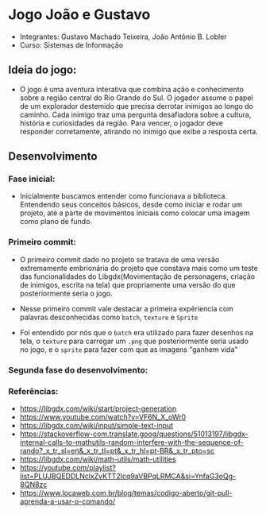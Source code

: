 # Jogo João e Gustavo
* Integrantes: Gustavo Machado Teixeira, João Antônio B. Lobler
* Curso: Sistemas de Informação

## Ideia do jogo:
* O jogo é uma aventura interativa que combina ação e conhecimento sobre a região central do Rio Grande do Sul. O jogador assume o papel de um explorador destemido que precisa derrotar inimigos ao longo do caminho. Cada inimigo traz uma pergunta desafiadora sobre a cultura, história e curiosidades da região. Para vencer, o jogador deve responder corretamente, atirando no inimigo que exibe a resposta certa.

## Desenvolvimento

### Fase inicial:
* Inicialmente buscamos entender como funcionava a biblioteca. Entendendo seus conceitos básicos, desde como iniciar e rodar um projeto, até a parte de movimentos iniciais como colocar uma imagem como plano de fundo.

### Primeiro commit:

* O primeiro commit dado no projeto se tratava de uma versão extremamente embrionária do projeto que constava mais como um teste das funcionalidades do Libgdx(Movimentação de personagens, criação de inimigos, escrita na tela) que propriamente uma versão do que posteriormente seria o jogo.

* Nesse primeiro commit vale destacar a primeira expêriencia com palavras desconhecidas como `batch`, `texture` e `Sprite`
* Foi entendido por nós que o `batch` era utilizado para fazer desenhos na tela, o `texture` para carregar um `.png` que posteriormente seria usado no jogo, e o `sprite` para fazer com que as imagens "ganhem vida"

### Segunda fase do desenvolvimento:






### Referências:

* https://libgdx.com/wiki/start/project-generation
* https://www.youtube.com/watch?v=VF6N_X_oWr0
* https://libgdx.com/wiki/input/simple-text-input
* https://stackoverflow-com.translate.goog/questions/51013197/libgdx-internal-calls-to-mathutils-random-interfere-with-the-sequence-of-rando?_x_tr_sl=en&_x_tr_tl=pt&_x_tr_hl=pt-BR&_x_tr_pto=sc
* https://libgdx.com/wiki/math-utils/math-utilities
* https://youtube.com/playlist?list=PLUJBQEDDLNclxZvKTT2Icq9aVBPqLRMCA&si=YnfaG3oQg-8QN8zc
* https://www.locaweb.com.br/blog/temas/codigo-aberto/git-pull-aprenda-a-usar-o-comando/

